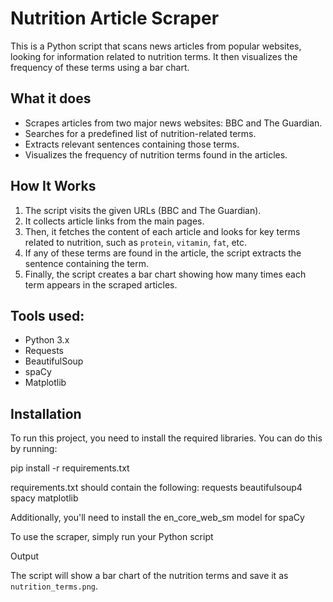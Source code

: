 # Nutrition Article Scraper

This is a Python script that scans news articles from popular websites, looking for information related to nutrition terms. It then visualizes the frequency of these terms using a bar chart.

## What it does
- Scrapes articles from two major news websites: BBC and The Guardian.
- Searches for a predefined list of nutrition-related terms.
- Extracts relevant sentences containing those terms.
- Visualizes the frequency of nutrition terms found in the articles.

## How It Works
1. The script visits the given URLs (BBC and The Guardian).
2. It collects article links from the main pages.
3. Then, it fetches the content of each article and looks for key terms related to nutrition, such as `protein`, `vitamin`, `fat`, etc.
4. If any of these terms are found in the article, the script extracts the sentence containing the term.
5. Finally, the script creates a bar chart showing how many times each term appears in the scraped articles.

## Tools used:
- Python 3.x
- Requests
- BeautifulSoup
- spaCy
- Matplotlib

## Installation
To run this project, you need to install the required libraries. You can do this by running:

pip install -r requirements.txt

requirements.txt should contain the following:
requests
beautifulsoup4
spacy
matplotlib

Additionally, you'll need to install the en_core_web_sm model for spaCy 

To use the scraper, simply run your Python script

Output

The script will show a bar chart of the nutrition terms and save it as `nutrition_terms.png`.


